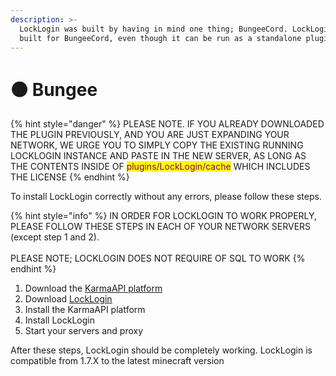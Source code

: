 ```yaml
---
description: >-
  LockLogin was built by having in mind one thing; BungeeCord. LockLogin was
  built for BungeeCord, even though it can be run as a standalone plugin.
---
```


# 🟠 Bungee

{% hint style="danger" %}
PLEASE NOTE. IF YOU ALREADY DOWNLOADED THE PLUGIN PREVIOUSLY, AND YOU ARE JUST EXPANDING YOUR NETWORK, WE URGE YOU TO SIMPLY COPY THE EXISTING RUNNING LOCKLOGIN INSTANCE AND PASTE IN THE NEW SERVER, AS LONG AS THE CONTENTS INSIDE OF <mark style="color:purple;">plugins/LockLogin/cache</mark> WHICH INCLUDES THE LICENSE
{% endhint %}

To install LockLogin correctly without any errors, please follow these steps.

{% hint style="info" %}
IN ORDER FOR LOCKLOGIN TO WORK PROPERLY, PLEASE FOLLOW THESE STEPS IN EACH OF YOUR NETWORK SERVERS (except step 1 and 2).\
\
PLEASE NOTE; LOCKLOGIN DOES NOT REQUIRE OF SQL TO WORK
{% endhint %}

1. Download the [KarmaAPI platform](https://www.spigotmc.org/resources/karmaapi-platform.98542/)
2. Download [LockLogin](https://www.spigotmc.org/resources/rd-locklogin-the-best-authentication-plugin-%E2%9C%85-fast%E2%9A%A1-reliable%E2%AD%90-secure%E2%AD%95.75156/)
3. Install the KarmaAPI platform
4. Install LockLogin
5. Start your servers and proxy

After these steps, LockLogin should be completely working. LockLogin is compatible from 1.7.X to the latest minecraft version
